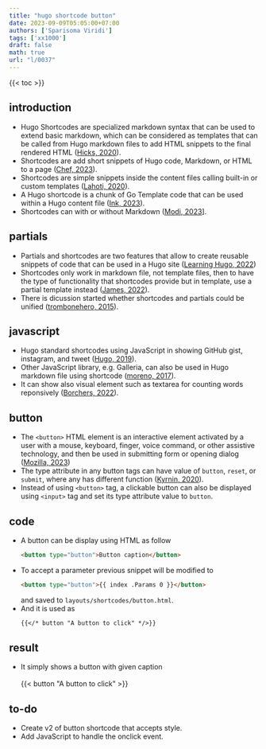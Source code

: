 ```yaml
---
title: "hugo shortcode button"
date: 2023-09-09T05:05:00+07:00
authors: ['Sparisoma Viridi']
tags: ['xx1000']
draft: false
math: true
url: "l/0037"
---
```

{{< toc >}}

## introduction
+ Hugo Shortcodes are specialized markdown syntax that can be used to extend basic markdown, which can be considered as templates that can be called from Hugo markdown files to add HTML snippets to the final rendered HTML ([Hicks, 2020](https://tangenttechnologies.ca/blog/hugo-shortcodes/)).
+ Shortcodes are add short snippets of Hugo code, Markdown, or HTML to a page ([Chef, 2023](https://docs.chef.io/style/shortcodes/)).
+ Shortcodes are simple snippets inside the content files calling built-in or custom templates ([Lahoti, 2020](https://codingnconcepts.com/hugo/custom-shortcode-hugo/)).
+ A Hugo shortcode is a chunk of Go Template code that can be used within a Hugo content file ([Ink, 2023](https://www.ii.com/hugo-shortcodes/#_what_is_a_hugo_shortcode)).
+ Shortcodes can with or without Markdown ([Modi, 2023](https://ox-hugo.scripter.co/test/posts/source-block-md-with-hugo-shortcodes/)].


## partials
+ Partials and shortcodes are two features that allow to create reusable snippets of code that can be used in a Hugo site ([Learning Hugo, 2022](https://www.learninghugo.com/09-partials-and-shortcodes/))
+ Shortcodes only work in markdown file, not template files, then to have the type of functionality that shortcodes provide but in template, use a partial template instead ([James, 2022](https://digitaldrummerj.me/hugo-built-in-shortcodes/)).
+ There is dicussion started whether shortcodes and partials could be unified ([trombonehero, 2015](https://discourse.gohugo.io/t/could-shortcodes-and-partials-be-unified/1348)).


## javascript
+ Hugo standard shortcodes using JavaScript in showing GitHub gist, instagram, and tweet ([Hugo, 2019](https://www.engino.co.uk/form-elements/shortcodes/)).
+ Other JavaScript library, e.g. Galleria, can also be used in Hugo markdown file using shortcode ([moreno, 2017](https://discourse.gohugo.io/t/solved-javascript-in-shortcodes/8346)).
+ It can show also visual element such as textarea for counting words reponsively ([Borchers, 2022](https://cborchers.com/2020/12/08/how-to-include-javascript-in-your-hugo-website-or-blog-for-cool-applications/)).


## button
+ The `<button>` HTML element is an interactive element activated by a user with a mouse, keyboard, finger, voice command, or other assistive technology, and then be used in submitting form or opening dialog ([Mozilla, 2023](https://developer.mozilla.org/en-US/docs/Web/HTML/Element/button))
+ The type attribute in any button tags can have value of `button`, `reset`, or `submit`, where any has different function ([Kyrnin, 2020](https://www.thoughtco.com/input-type-button-3468604)).
+ Instead of using `<button>` tag, a clickable button can also be displayed using `<input>` tag and set its type attribute value to `button`.



## code
+ A button can be display using HTML as follow
  ```html
  <button type="button">Button caption</button>
  ```
+ To accept a parameter previous snippet will be modified to
  ```html
  <button type="button">{{ index .Params 0 }}</button>
  ```
  and saved to `layouts/shortcodes/button.html`.
+ And it is used as
  ```md
  {{</* button "A button to click" */>}}
  ```

## result
+ It simply shows a button with given caption \
  \
  {{< button "A button to click" >}}


## to-do
+ Create v2 of button shortcode that accepts style.
+ Add JavaScript to handle the onclick event.